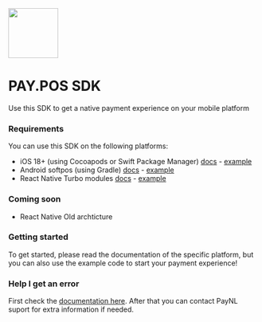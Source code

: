 <img src="https://www.pay.nl/uploads/1/brands/main_logo.png" width="100px"/>

# PAY.POS SDK

Use this SDK to get a native payment experience on your mobile platform

### Requirements

You can use this SDK on the following platforms:

- iOS 18+ (using Cocoapods or Swift Package Manager) [docs](docs/sdk-ios.md) - [example](example-ios)
- Android softpos (using Gradle) [docs](docs/sdk-android-softpos.md) - [example](example-android-softpos)
- React Native Turbo modules [docs](docs/sdk-react-native.md) - [example](example-react-native)

### Coming soon

- React Native Old archticture

### Getting started

To get started, please read the documentation of the specific platform, but you can also use the example code to start
your payment experience!

### Help I get an error

First check the [documentation here](docs/error-codes.md).
After that you can contact PayNL suport for extra information if needed.
